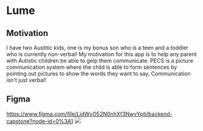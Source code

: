 # Lume
## Motivation

I have two Austitic kids, one is my bonus son who is a teen and a toddler who is currently non-verbal! My motivation for this app is to help any parent with Autistic children be able to gelp them communicate. PECS is a picture communication system where the child is able to form sentences by pointing out pictures to show the words they want to say, Communication isn't just verbal! 

## Figma 
https://www.figma.com/file/LidWyO52N0nhXf3NwyYptj/backend-capstone?node-id=0%3A1
![](/)
